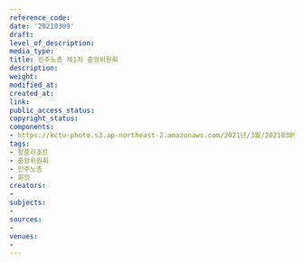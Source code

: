 ```yaml
---
reference_code: 
date: '20210309'
draft: 
level_of_description: 
media_type: 
title: 민주노총 제1차 중앙위원회
description: 
weight: 
modified_at: 
created_at: 
link: 
public_access_status: 
copyright_status: 
components:
- https://kctu-photo.s3.ap-northeast-2.amazonaws.com/2021년/3월/20210309-민주노총+제1차+중앙위원회_청풍리조트_중앙위원회_민주노총_회의/_1DX3985.jpg
tags:
- 청풍리조트
- 중앙위원회
- 민주노총
- 회의
creators:
- 
subjects:
- 
sources:
- 
venues:
- 
---
```

